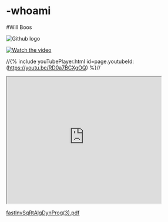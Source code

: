<!DOCTYPE html>
# -whoami 
#Will Boos



![Github logo](78800556.png "Github logo")

[![Watch the video](E5684F7C-212E-48BD-B71D-C46652DE9B78.png "YouTube")](https://youtu.be/RD0a7BCXgOQ)

//{% include youTubePlayer.html id=page.youtubeId:(https://youtu.be/RD0a7BCXgOQ) %}//

<html>
<body>

<iframe width="420" height="345" src="https://www.youtube.com/embed/RD0a7BCXgOQ&loop=1">
</iframe>

</body>
</html>





[fastInvSqRtAlgDynProg(3).pdf](https://github.com/mannequinSkywalker/projects-github.io/files/6651848/fastInvSqRtAlgDynProg.3.pdf)

